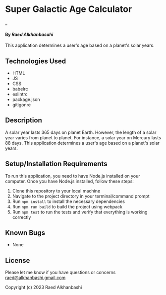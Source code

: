 # Super Galactic Age Calculator
_

#### By _**Raed Alkhanbasahi**_

 This application determines a user's age based on a planet's solar years.

## Technologies Used

* HTML
* JS 
* CSS
* babelrc
* eslintrc 
* package.json
* gitigonre

## Description

A solar year lasts 365 days on planet Earth. However, the length of a solar year varies from planet to planet. For instance, a solar year on Mercury lasts 88 days. This application determines a user's age based on a planet's solar years.

## Setup/Installation Requirements

To run this application, you need to have Node.js installed on your computer. Once you have Node.js installed, follow these steps:

 1. Clone this repository to your local machine
 2. Navigate to the project directory in your terminal/command prompt
 3. Run `npm install` to install the necessary dependencies
 4. Run `npm run build` to build the project using webpack
 5. Run `npm test` to run the tests and verify that everything is working correctly


## Known Bugs

* None

## License

Please let me know if you have questions  or concerns raed@alkhanbashi.gmail.com

Copyright (c) 2023 Raed Alkhanbashi
